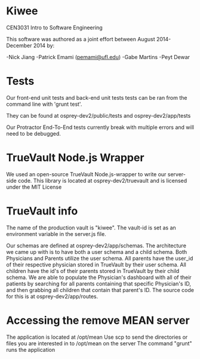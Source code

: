 Kiwee
=====

CEN3031 Intro to Software Engineering

This software was authored as a joint effort between August 2014-December 2014 by: 

-Nick Jiang
-Patrick Emami (pemami@ufl.edu)
-Gabe Martins
-Peyt Dewar

Tests
=====

Our front-end unit tests and back-end unit tests tests can be ran from the 
command line with 'grunt test'. 

They can be found at osprey-dev2/public/tests and osprey-dev2/app/tests

Our Protractor End-To-End tests currently break with multiple errors and will need to be 
debugged. 

TrueVault Node.js Wrapper
=========================

We used an open-source TrueVault Node.js-wrapper to write our server-side code. This library is located at osprey-dev2/truevault 
and is licensed under the MIT License

TrueVault info
===============

The name of the production vault is "kiwee". The vault-id is set as an environment variable in the server.js file. 

Our schemas are defined at osprey-dev2/app/schemas.
The architecture we came up with is to have both a user schema and a child schema. Both Physicians and Parents utilize the user schema. 
All parents have the user_id of their respective physician stored in TrueVault by their user schema. All children have the id's of
their parents stored in TrueVault by their child schema. 
We are able to populate the Physician's dashboard with all of their patients by searching for all parents containing that specific 
Physician's ID, and then grabbing all children that contain that parent's ID. 
The source code for this is at osprey-dev2/app/routes. 

Accessing the remove MEAN server
================================

The application is located at /opt/mean
Use scp to send the directories or files you are interested in to /opt/mean on the server 
The command "grunt" runs the application 






